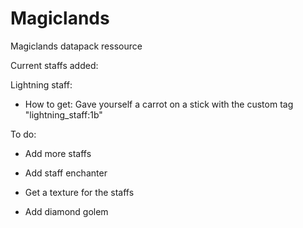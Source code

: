 # Magiclands
Magiclands datapack ressource

Current staffs added:

Lightning staff:

- How to get: Gave yourself a carrot on a stick with the custom tag "lightning_staff:1b"

To do:

- Add more staffs
- Add staff enchanter
- Get a texture for the staffs

- Add diamond golem
